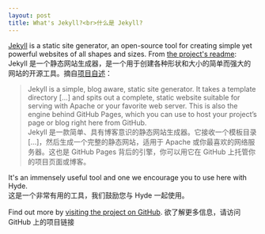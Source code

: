 ```yaml
---
layout: post
title: What's Jekyll?<br>什么是 Jekyll?
---
```


[Jekyll](http://jekyllrb.com) is a static site generator, an open-source tool for creating simple yet powerful websites of all shapes and sizes. From [the project's readme](https://github.com/mojombo/jekyll/blob/master/README.markdown):<br>
Jekyll 是一个静态网站生成器，是一个用于创建各种形状和大小的简单而强大的网站的开源工具。摘自[项目自述](https://github.com/mojombo/jekyll/blob/master/README.markdown)：

  > Jekyll is a simple, blog aware, static site generator. It takes a template directory [...] and spits out a complete, static website suitable for serving with Apache or your favorite web server. This is also the engine behind GitHub Pages, which you can use to host your project’s page or blog right here from GitHub.<br>
  Jekyll 是一款简单、具有博客意识的静态网站生成器。它接收一个模板目录[...]，然后生成一个完整的静态网站，适用于 Apache 或你最喜欢的网络服务器。这也是 GitHub Pages 背后的引擎，你可以用它在 GitHub 上托管你的项目页面或博客。

It's an immensely useful tool and one we encourage you to use here with Hyde.<br>
这是一个非常有用的工具，我们鼓励您与 Hyde 一起使用。

Find out more by [visiting the project on GitHub](https://github.com/mojombo/jekyll).
欲了解更多信息，请访问 GitHub 上的项目链接